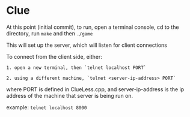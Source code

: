 # Clue

At this point (initial commit), to run, open a terminal console, cd to the directory, run `make` and then `./game`  

This will set up the server, which will listen for client connections  

To connect from the client side, either:  

    1. open a new terminal, then `telnet localhost PORT`  

    2. using a different machine, `telnet <server-ip-address> PORT`  

where PORT is defined in ClueLess.cpp, and server-ip-address is the ip address of the machine that server is being run on.

example: `telnet localhost 8000`
